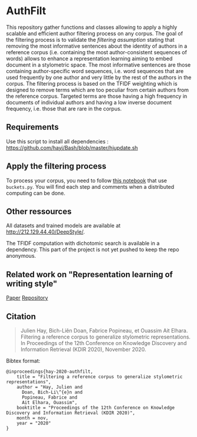 # AuthFilt

This repository gather functions and classes allowing to apply a highly scalable and efficient author filtering process on any corpus. The goal of the filtering process is to validate the *filtering assumption* stating that removing the most informative sentences about the identity of authors in a reference corpus (i.e. containing the most author-consistent sequences of words) allows to enhance a representation learning aiming to embed document in a stylometric space. The most informative sentences are those containing author-specific word sequences, i.e. word sequences that are used frequently by one author and very little by the rest of the authors in the corpus. The filtering process is based on the TFIDF weighting which is designed to remove terms which are too peculiar from certain authors from the reference corpus. Targeted terms are those having a high frequency in documents of individual authors and having a low inverse document frequency, i.e. those that are rare in the corpus.

## Requirements

Use this script to install all dependencies : <https://github.com/hayj/Bash/blob/master/hjupdate.sh>

## Apply the filtering process

To process your corpus, you need to follow [this notebook](https://github.com/hayj/AuthFilt/blob/master/authfilt/test/demo.ipynb) that use `buckets.py`. You will find each step and comments when a distributed computing can be done. 

## Other ressources

All datasets and trained models are available at <http://212.129.44.40/DeepStyle/>.

The TFIDF computation with dichotomic search is available in a dependency. This part of the project is not yet pushed to keep the repo anonymous.

## Related work on "Representation learning of writing style"

[Paper](https://www.aclweb.org/anthology/2020.wnut-1.30.pdf)
[Repository](https://github.com/hayj/DeepStyle)

## Citation

 > Julien Hay, Bich-Liên Doan, Fabrice Popineau, et Ouassim Ait Elhara. Filtering a reference corpus to generalize stylometric representations. In Proceedings of the 12th Conference on Knowledge Discovery and Information Retrieval (KDIR 2020), November 2020.

Bibtex format:

	@inproceedings{hay-2020-authfilt,
	    title = "Filtering a reference corpus to generalize stylometric representations",
	    author = "Hay, Julien and
	      Doan, Bich-Li\^{e}n and
	      Popineau, Fabrice and
	      Ait Elhara, Ouassim",
	    booktitle = "Proceedings of the 12th Conference on Knowledge Discovery and Information Retrieval (KDIR 2020)",
	    month = nov,
	    year = "2020"
	}

